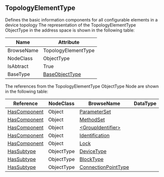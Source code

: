 <!-- objecttype -->
## TopologyElementType
Defines the basic information components for all configurable elements in a device topology
The representation of the TopologyElementType ObjectType in the address space is shown in the following table:  

|Name|Attribute|
|---|---|
|BrowseName|TopologyElementType|
|NodeClass|ObjectType|
|IsAbtract|True|
|BaseType|[BaseObjectType](../../../Core/Part5/ObjectTypes/BaseObjectType/readme.md)|

The references from the TopologyElementType ObjectType Node are shown in the following table:  

|Reference|NodeClass|BrowseName|DataType|TypeDefinition|ModellingRule|
|---|---|---|---|---|---|
|[HasComponent](../../../Core/Part3/ReferenceTypes/HasComponent/readme.md)|Object|[ParameterSet](#ParameterSet)||[BaseObjectType](../../../Core/Part5/ObjectTypes/BaseObjectType/readme.md)|[Optional](../../../Core/Objects/Optional/readme.md)|
|[HasComponent](../../../Core/Part3/ReferenceTypes/HasComponent/readme.md)|Object|[MethodSet](#MethodSet)||[BaseObjectType](../../../Core/Part5/ObjectTypes/BaseObjectType/readme.md)|[Optional](../../../Core/Objects/Optional/readme.md)|
|[HasComponent](../../../Core/Part3/ReferenceTypes/HasComponent/readme.md)|Object|[&lt;GroupIdentifier&gt;](#&lt;GroupIdentifier&gt;)||[FunctionalGroupType](../../ObjectTypes/FunctionalGroupType/readme.md)|[OptionalPlaceholder](../../../Core/Objects/OptionalPlaceholder/readme.md)|
|[HasComponent](../../../Core/Part3/ReferenceTypes/HasComponent/readme.md)|Object|[Identification](#Identification)||[FunctionalGroupType](../../ObjectTypes/FunctionalGroupType/readme.md)|[Optional](../../../Core/Objects/Optional/readme.md)|
|[HasComponent](../../../Core/Part3/ReferenceTypes/HasComponent/readme.md)|Object|[Lock](#Lock)||[LockingServicesType](../../ObjectTypes/LockingServicesType/readme.md)|[Optional](../../../Core/Objects/Optional/readme.md)|
|[HasSubtype](../../../Core/Part3/ReferenceTypes/HasSubtype/readme.md)|ObjectType|[DeviceType](#DeviceType)||||
|[HasSubtype](../../../Core/Part3/ReferenceTypes/HasSubtype/readme.md)|ObjectType|[BlockType](#BlockType)||||
|[HasSubtype](../../../Core/Part3/ReferenceTypes/HasSubtype/readme.md)|ObjectType|[ConnectionPointType](#ConnectionPointType)||||


